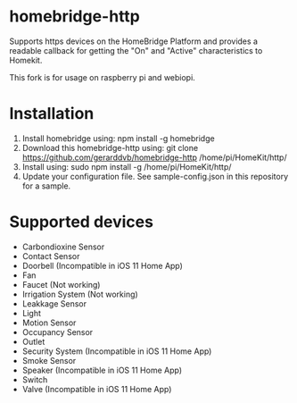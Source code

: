 # homebridge-http

Supports https devices on the HomeBridge Platform and provides a readable callback for getting the "On" and "Active" characteristics to Homekit. 

This fork is for usage on raspberry pi and webiopi.

# Installation

1. Install homebridge using: npm install -g homebridge
2. Download this homebridge-http using: git clone https://github.com/gerarddvb/homebridge-http /home/pi/HomeKit/http/
3. Install using: sudo npm install -g /home/pi/HomeKit/http/
4. Update your configuration file. See sample-config.json in this repository for a sample. 

# Supported devices

- Carbondioxine Sensor
- Contact Sensor
- Doorbell (Incompatible in iOS 11 Home App)
- Fan
- Faucet (Not working)
- Irrigation System (Not working)
- Leakkage Sensor
- Light
- Motion Sensor
- Occupancy Sensor
- Outlet
- Security System (Incompatible in iOS 11 Home App)
- Smoke Sensor
- Speaker (Incompatible in iOS 11 Home App) 
- Switch
- Valve (Incompatible in iOS 11 Home App)
